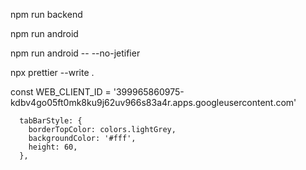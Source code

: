 npm run backend

npm run android

npm run android -- --no-jetifier

npx prettier --write .

const WEB_CLIENT_ID = '399965860975-kdbv4go05ft0mk8ku9j62uv966s83a4r.apps.googleusercontent.com'

      tabBarStyle: {
        borderTopColor: colors.lightGrey,
        backgroundColor: '#fff',
        height: 60,
      },
